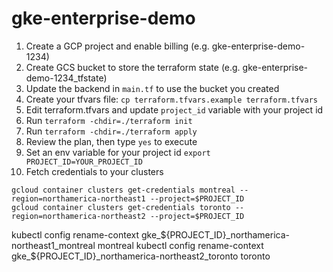 # gke-enterprise-demo

1. Create a GCP project and enable billing (e.g. gke-enterprise-demo-1234)
2. Create GCS bucket to store the terraform state (e.g. gke-enterprise-demo-1234_tfstate)
3. Update the backend in `main.tf` to use the bucket you created
4. Create your tfvars file:
```cp terraform.tfvars.example terraform.tfvars```
5. Edit terraform.tfvars and update `project_id` variable with your project id
6. Run `terraform -chdir=./terraform init`
7. Run `terraform -chdir=./terraform apply`
8. Review the plan, then type `yes` to execute
9. Set an env variable for your project id
```export PROJECT_ID=YOUR_PROJECT_ID```
9. Fetch credentials to your clusters

```
gcloud container clusters get-credentials montreal --region=northamerica-northeast1 --project=$PROJECT_ID
gcloud container clusters get-credentials toronto --region=northamerica-northeast2 --project=$PROJECT_ID
```

kubectl config rename-context gke_${PROJECT_ID}_northamerica-northeast1_montreal montreal
kubectl config rename-context gke_${PROJECT_ID}_northamerica-northeast2_toronto toronto
